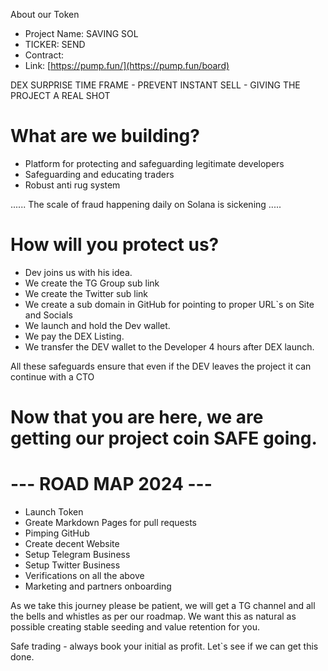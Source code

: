 About our Token
* Project Name: SAVING SOL
* TICKER: SEND
* Contract: 
* Link: [https://pump.fun/](https://pump.fun/board)

DEX SURPRISE TIME FRAME - PREVENT INSTANT SELL - GIVING THE PROJECT A REAL SHOT

# What are we building?
* Platform for protecting and safeguarding legitimate developers
* Safeguarding and educating traders
* Robust anti rug system

...... The scale of fraud happening daily on Solana is sickening ..... 

# How will you protect us?
* Dev joins us with his idea.
* We create the TG Group sub link
* We create the Twitter sub link
* We create a sub domain in GitHub for pointing to proper URL`s on Site and Socials
* We launch and hold the Dev wallet.
* We pay the DEX Listing.
* We transfer the DEV wallet to the Developer 4 hours after DEX launch.

All these safeguards ensure that even if the DEV leaves the project it can continue with a CTO

# Now that you are here, we are getting our project coin SAFE going.

# --- ROAD MAP 2024 ---
* Launch Token
* Greate Markdown Pages for pull requests
* Pimping GitHub
* Create decent Website
* Setup Telegram Business
* Setup Twitter Business
* Verifications on all the above
* Marketing and partners onboarding

As we take this journey please be patient, we will get a TG channel and all the bells and whistles as per our roadmap.
We want this as natural as possible creating stable seeding and value retention for you.

Safe trading - always book your initial as profit.
Let`s see if we can get this done.
